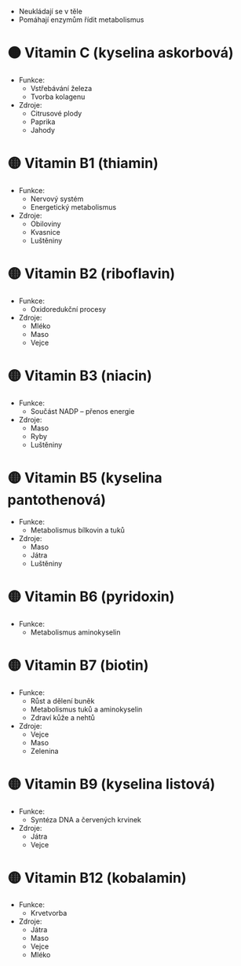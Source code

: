 - Neukládají se v těle
- Pomáhají enzymům řídit metabolismus

# 🟠 Vitamin C (kyselina askorbová)
- Funkce:
    - Vstřebávání železa
    - Tvorba kolagenu
- Zdroje:
    - Citrusové plody
    - Paprika
    - Jahody

# 🟡 Vitamin B1 (thiamin)
- Funkce:
    - Nervový systém
    - Energetický metabolismus
- Zdroje:
    - Obiloviny
    - Kvasnice
    - Luštěniny

# 🟡 Vitamin B2 (riboflavin)
- Funkce:
    - Oxidoredukční procesy
- Zdroje:
    - Mléko
    - Maso
    - Vejce

# 🟡 Vitamin B3 (niacin)
- Funkce:
    - Součást NADP – přenos energie
- Zdroje:
    - Maso
    - Ryby
    - Luštěniny

# 🟡 Vitamin B5 (kyselina pantothenová)
- Funkce:
    - Metabolismus bílkovin a tuků
- Zdroje:
    - Maso
    - Játra
    - Luštěniny

# 🟡 Vitamin B6 (pyridoxin)
- Funkce:
    - Metabolismus aminokyselin

# 🟡 Vitamin B7 (biotin)
- Funkce:
    - Růst a dělení buněk
    - Metabolismus tuků a aminokyselin
    - Zdraví kůže a nehtů
- Zdroje:
    - Vejce
    - Maso
    - Zelenina

# 🟡 Vitamin B9 (kyselina listová)
- Funkce:
    - Syntéza DNA a červených krvinek
- Zdroje:
    - Játra
    - Vejce

# 🟡 Vitamin B12 (kobalamin)
- Funkce:
    - Krvetvorba
- Zdroje:
    - Játra
    - Maso
    - Vejce
    - Mléko
